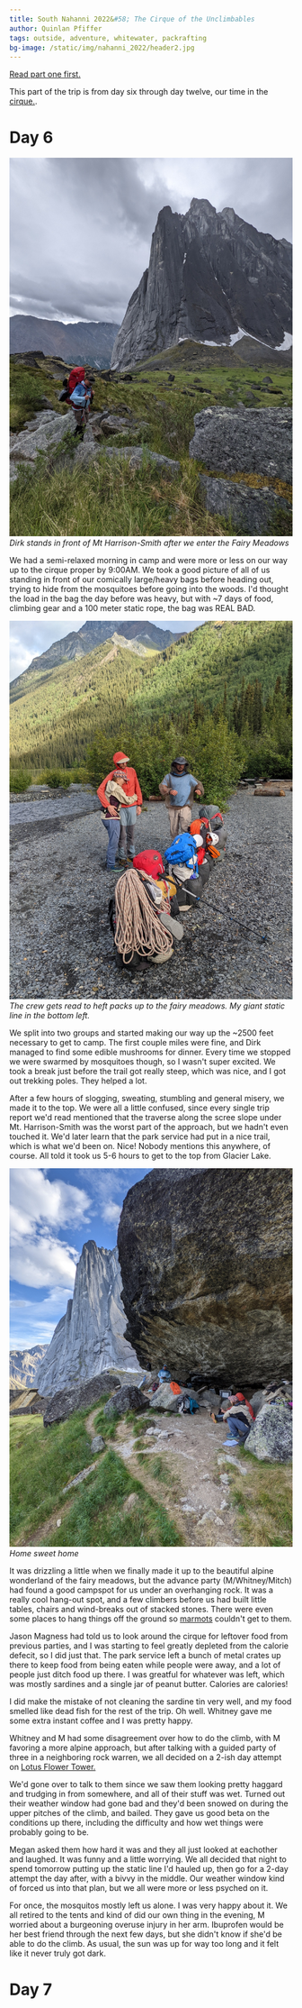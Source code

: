 ```yaml
---
title: South Nahanni 2022&#58; The Cirque of the Unclimbables
author: Quinlan Pfiffer
tags: outside, adventure, whitewater, packrafting
bg-image: /static/img/nahanni_2022/header2.jpg
---
```


[Read part one first.](/posts/2022-08-30-Nahanni_2022.html)

This part of the trip is from day six through day twelve, our time in the
[cirque.](https://en.wikipedia.org/wiki/Cirque_of_the_Unclimbables).

# Day 6

<img src="/static/img/nahanni_2022/day_6_1.jpg"></img>
*Dirk stands in front of Mt Harrison-Smith after we enter the Fairy Meadows*

We had a semi-relaxed morning in camp and were more or less on our way up to the
cirque proper by 9:00AM. We took a good picture of all of us standing in front
of our comically large/heavy bags before heading out, trying to hide from the
mosquitoes before going into the woods. I'd thought the load in the bag the day
before was heavy, but with ~7 days of food, climbing gear and a 100 meter static
rope, the bag was REAL BAD.

<img src="/static/img/nahanni_2022/day_6_2.jpg"></img>
*The crew gets read to heft packs up to the fairy meadows. My giant static line
in the bottom left.*

We split into two groups and started making our way up the ~2500 feet necessary
to get to camp. The first couple miles were fine, and Dirk managed to find some
edible mushrooms for dinner. Every time we stopped we were swarmed by mosquitoes
though, so I wasn't super excited. We took a break just before the trail got
really steep, which was nice, and I got out trekking poles. They helped a lot.

After a few hours of slogging, sweating, stumbling and general misery, we made
it to the top. We were all a little confused, since every single trip report
we'd read mentioned that the traverse along the scree slope under Mt.
Harrison-Smith was the worst part of the approach, but we hadn't even touched
it. We'd later learn that the park service had put in a nice trail, which is
what we'd been on. Nice! Nobody mentions this anywhere, of course. All told it
took us 5-6 hours to get to the top from Glacier Lake.

<img src="/static/img/nahanni_2022/day_6_3.jpg"></img>
*Home sweet home*

It was drizzling a little when we finally made it up to the beautiful alpine
wonderland of the fairy meadows, but the advance party (M/Whitney/Mitch) had
found a good campspot for us under an overhanging rock. It was a really cool
hang-out spot, and a few climbers before us had built little tables, chairs and
wind-breaks out of stacked stones. There were even some places to hang things
off the ground so [marmots](https://en.wikipedia.org/wiki/Marmot) couldn't get to them.

Jason Magness had told us to look around the cirque for leftover food from
previous parties, and I was starting to feel greatly depleted from the calorie
defecit, so I did just that. The park service left a bunch of metal crates up
there to keep food from being eaten while people were away, and a lot of people
just ditch food up there. I was greatful for whatever was left, which was mostly
sardines and a single jar of peanut butter. Calories are calories!

I did make the mistake of not cleaning the sardine tin very well, and my food
smelled like dead fish for the rest of the trip. Oh well. Whitney gave me some
extra instant coffee and I was pretty happy.

Whitney and M had some disagreement over how to do the climb, with M favoring a
more alpine approach, but after talking with a guided party of three in a
neighboring rock warren, we all decided on a 2-ish day attempt on [Lotus Flower Tower.](https://www.mountainproject.com/area/105905652/lotus-flower-tower)

We'd gone over to talk to them since we saw them looking pretty haggard and
trudging in from somewhere, and all of their stuff was wet. Turned out their
weather window had gone bad and they'd been snowed on during the upper pitches
of the climb, and bailed. They gave us good beta on the conditions up there,
including the difficulty and how wet things were probably going to be.

Megan asked them how hard it was and they all just looked at eachother and
laughed. It was funny and a little worrying. We all decided that night to spend
tomorrow putting up the static line I'd hauled up, then go for a 2-day attempt
the day after, with a bivvy in the middle. Our weather window kind of forced us
into that plan, but we all were more or less psyched on it.

For once, the mosquitos mostly left us alone. I was very happy about it. We all
retired to the tents and kind of did our own thing in the evening, M worried
about a burgeoning overuse injury in her arm. Ibuprofen would be her best friend
through the next few days, but she didn't know if she'd be able to do the climb.
As usual, the sun was up for way too long and it felt like it never truly got
dark.

# Day 7

<!-- [Continued over at part three.](/posts/) -->
